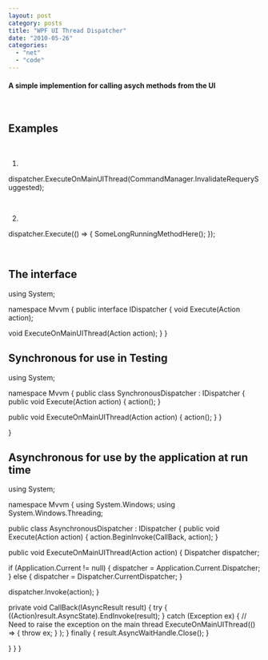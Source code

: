 ```yaml
---
layout: post
category: posts
title: "WPF UI Thread Dispatcher"
date: "2010-05-26"
categories: 
  - "net"
  - "code"
---
```


#### A simple implemention for calling asych methods from the UI

 

## Examples

 

1.

dispatcher.ExecuteOnMainUIThread(CommandManager.InvalidateRequerySuggested);

 

2.

dispatcher.Execute(() =>
                                        {
                                           SomeLongRunningMethodHere();
                                        });

 

## The interface

using System;

namespace Mvvm { public interface IDispatcher { void Execute(Action action);

void ExecuteOnMainUIThread(Action action); } }

## Synchronous for use in Testing

using System;

namespace Mvvm { public class SynchronousDispatcher : IDispatcher { public void Execute(Action action) { action(); }

public void ExecuteOnMainUIThread(Action action) { action(); } }

}

## Asynchronous for use by the application at run time

using System;

namespace Mvvm { using System.Windows; using System.Windows.Threading;

public class AsynchronousDispatcher : IDispatcher { public void Execute(Action action) { action.BeginInvoke(CallBack, action); }

public void ExecuteOnMainUIThread(Action action) { Dispatcher dispatcher;

if (Application.Current != null) { dispatcher = Application.Current.Dispatcher; } else { dispatcher = Dispatcher.CurrentDispatcher; }

dispatcher.Invoke(action); }

private void CallBack(IAsyncResult result) { try { ((Action)result.AsyncState).EndInvoke(result); } catch (Exception ex) { // Need to raise the exception on the main thread ExecuteOnMainUIThread(() => { throw ex; } ); } finally { result.AsyncWaitHandle.Close(); }

} } }
